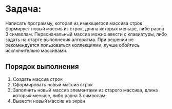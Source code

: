 # **Задача:** 
Написать программу, которая из имеющегося массива строк формирует новый массив из строк, длина которых меньше, либо равна 3 символам. Первоначальный массив можно ввести с клавиатуры, либо задать на старте выполнения алгоритма. При решении не рекомендуется пользоваться коллекциями, лучше обойтись исключительно массивами.
## Порядок выполнения
1. Создать массив строк
2. Сформировать новый массив строк
3. Заполнить новый массив элементами из старого массива, длина которых меньше, либо равна 3 символам.
4. Вывести новый массив на экран
